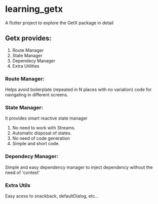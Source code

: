 # learning_getx

A flutter project to explore the GetX package in detail

## Getx provides:
1. Route Manager
2. State Manager
3. Dependecy Manager
4. Extra Utilities

### Route Manager:
Helps avoid boilerplate (repeated in N places with no variation) code for navigating in different screens.

### State Manager:
It provides smart reactive state manager
1. No need to work with Streams.
2. Automatic disposal of states.
3. No need of code generation
4. Simple and short code.

### Dependecy Manager:
Simple and easy dependency manager to inject dependency without the need of 'context'

### Extra Utils
Easy acess to snackback, defaultDialog, etc...